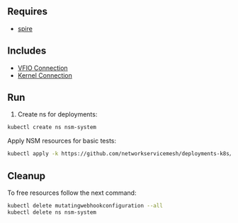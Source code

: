 ## Requires

- [spire](../spire)

## Includes

- [VFIO Connection](../use-cases/Vfio2Noop)
- [Kernel Connection](../use-cases/SriovKernel2Noop)

## Run

1. Create ns for deployments:
```bash
kubectl create ns nsm-system
```

Apply NSM resources for basic tests:
```bash
kubectl apply -k https://github.com/networkservicemesh/deployments-k8s/examples/sriov?ref=6dba9ba640f367f8de919573b064e402c794cd7c
```

## Cleanup

To free resources follow the next command:
```bash
kubectl delete mutatingwebhookconfiguration --all
kubectl delete ns nsm-system
```
